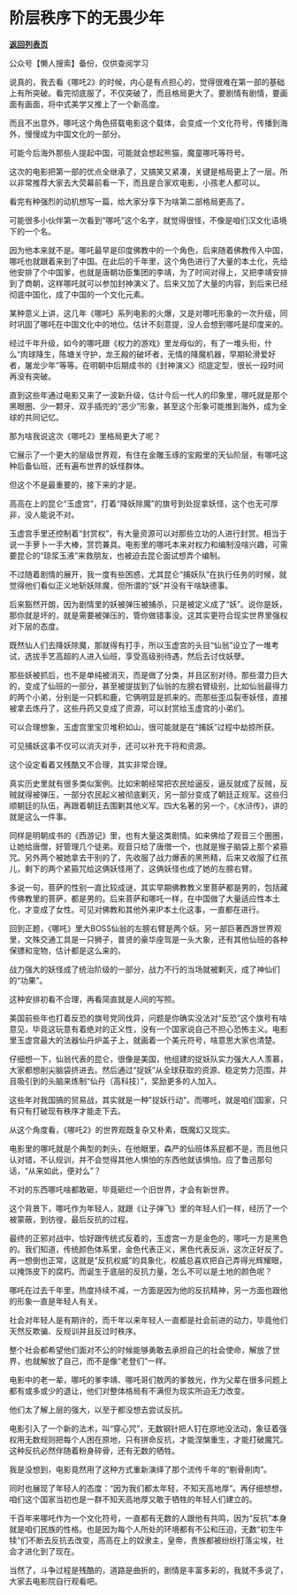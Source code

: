 # 阶层秩序下的无畏少年

[**返回列表页**](/gzh/九边)

公众号【懒人搜索】备份，仅供查阅学习

说真的，我去看《哪吒2》的时候，内心是有点担心的，觉得很难在第一部的基础上有所突破。看完彻底服了，不仅突破了，而且格局更大了。要剧情有剧情，要画面有画面，将中式美学又推上了一个新高度。

而且不出意外，哪吒这个角色搭载电影这个载体，会变成一个文化符号，传播到海外，慢慢成为中国文化的一部分。

可能今后海外那些人提起中国，可能就会想起熊猫，魔童哪吒等符号。

这次的电影把第一部的优点全继承了，又搞笑又紧凑，关键是格局更上了一层。所以非常推荐大家去大荧幕前看一下，而且是合家欢电影，小孩老人都可以。

看完有种强烈的动机想写一篇，给大家分享下为啥第二部格局更高了。

可能很多小伙伴第一次看到“哪吒”这个名字，就觉得很怪，不像是咱们汉文化语境下的一个名。

因为他本来就不是。哪吒最早是印度佛教中的一个角色，后来随着佛教传入中国，哪吒也就跟着来到了中国。在此后的千年里，这个角色进行了大量的本土化，先给他安排了个中国爹，也就是唐朝功臣集团的李靖，为了时间对得上，又把李靖安排到了商朝，这样哪吒就可以参加封神演义了。后来又加了大量的内容，到后来已经彻底中国化，成了中国的一个文化元素。

某种意义上讲，这几年《哪吒》系列电影的火爆，又是对哪吒形象的一次升级，同时巩固了哪吒在中国文化中的地位。估计不刻意提，没人会想到哪吒是印度来的。

经过千年升级，如今的哪吒跟《权力的游戏》里龙母似的，有了一堆头衔，什么“肉球降生，陈塘关守护，龙王殿的破坏者，无情的降魔机器，早期轮滑爱好者，屠龙少年”等等。在明朝中后期成书的《封神演义》彻底定型，很长一段时间再没有突破。

直到这些年通过电影又来了一波新升级，估计今后一代人的印象里，哪吒就是那个黑眼圈、少一颗牙、双手插兜的“恶少”形象，甚至这个形象可能推到海外，成为全球的共同记忆。

那为啥我说这次《哪吒2》里格局更大了呢？

它展示了一个更大的层级世界观，有住在金雕玉琢的宝殿里的天仙阶层，有哪吒这种后备仙班，还有遍布世界的妖怪群体。

但这个不是最重要的，接下来的才是。

高高在上的昆仑“玉虚宫”，打着“降妖除魔”的旗号到处捉拿妖怪，这个也无可厚非，没人能说不对。

玉虚宫手里还控制着“封赏权”，有大量资源可以对那些立功的人进行封赏。相当于说一手萝卜一手大棒，赏罚兼具。电影里的哪吒本来对权力和编制没啥兴趣，可需要昆仑的“琼浆玉液”来救朋友，也被迫去昆仑面试想弄个编制。

不过随着剧情的展开，我一度有些困惑，尤其昆仑“捕妖队”在执行任务的时候，就觉得他们看似正义地斩妖除魔，但所谓的“妖”并没有干啥缺德事。

后来豁然开朗，因为剧情里的妖被弹压被捕杀，只是被定义成了“妖”。说你是妖，那你就是坏的，就是需要被弹压的，管你做错事没。这其实更符合现实世界里强权对下层的态度。

既然仙人们去降妖除魔，那就得有打手，所以玉虚宫的头目“仙翁”设立了一堆考试，选拔手艺高超的人进入仙班，享受高级别待遇，然后去讨伐妖孽。

那些妖被抓后，也不是单纯被消灭，而是做了分类，并且区别对待。那些潜力巨大的，变成了仙班的一部分，甚至被提拔到了仙翁的左膀右臂级别，比如仙翁最得力的两个小弟，分别是一只鹤和鹿，它俩明显是抓来的。而那些歪瓜裂枣妖怪，直接被拿去炼丹了，这些丹药又变成了资源，可以封赏给玉虚宫的小弟们。

可以合理想象，玉虚宫里宝贝堆积如山，很可能就是在“捕妖”过程中劫掠所获。

可见捕妖这事不仅可以消灭对手，还可以补充干将和资源。

这个设定看着又残酷又不合理，其实非常合理。

真实历史里就有很多类似案例。比如宋朝经常把农民给逼反，逼反就成了反贼，反贼就得被弹压，一部分农民起义被彻底剿灭，另一部分变成了朝廷正规军。这些归顺朝廷的队伍，再跟着朝廷去围剿其他义军。四大名著的另一个，《水浒传》，讲的就是这么一件事。

同样是明朝成书的《西游记》里，也有大量这类剧情。如来佛给了观音三个圈圈，让她给唐僧，好管理几个徒弟。观音只给了唐僧一个，也就是猴子脑袋上那个紧箍咒。另外两个被她拿去干别的了，先收服了战力爆表的黑熊精，后来又收服了红孩儿，剩下的两个紧箍咒给这俩妖怪用了，这俩妖怪也成了她的左膀右臂。

多说一句，菩萨的性别一直比较成谜，其实早期佛教教义里菩萨都是男的，包括藏传佛教里的菩萨，都是男的。后来菩萨和哪吒一样，在中国做了大量适应性本土化，才变成了女性。可见对佛教和其他外来IP本土化这事，一直都在进行。

回到正题，《哪吒》里大BOSS仙翁的左膀右臂是两个妖。另一部巨著西游世界观里，文殊交通工具是一只狮子，普贤的豪华座驾是一头大象，还有其他仙班的各种保镖和宠物，估计都是这么来的。

战力强大的妖怪成了统治阶级的一部分，战力不行的当场就被剿灭，成了神仙们的“功果”。

这种安排初看不合理，再看简直就是人间的写照。

美国前些年也打着反恐的旗号党同伐异，问题是你确实没法对“反恐”这个旗号有啥意见，毕竟这玩意有着绝对的正义性，没有一个国家说自己不担心恐怖主义。电影里玉虚宫最大的法器仙丹炉盖子上，就画着一个美元符号，啥意思大家也清楚。

仔细想一下，仙翁代表的昆仑，很像是美国，他组建的捉妖队实力强大人人羡慕，大家都想削尖脑袋挤进去。然后通过“捉妖”从全球获取的资源、稳定势力范围，并且吸引到的头脑来炼制“仙丹（高科技）”，奖励更多的人加入。

这些年对我国搞的贸易战，其实就是一种"捉妖行动"。而哪吒，就是咱们国家，只有只有打破现有秩序才能走下去。

从这个角度看，《哪吒2》的世界观既复杂又朴素，既魔幻又现实。

电影里的哪吒就是个典型的刺头，在他眼里，森严的仙班体系屁都不是，而且他只认对错，不认规训，并不会觉得其他人惧怕的东西他就该惧怕。应了鲁迅那句话，“从来如此，便对么”？

不对的东西哪吒啥都敢砸，毕竟砸烂一个旧世界，才会有新世界。

这个背景下，哪吒作为年轻人，就跟《让子弹飞》里的年轻人们一样，经历了一个被蒙蔽，到彷徨，最后反抗的过程。

最终的正邪对战中，恰好跟传统式反着的，玉虚宫一方是金色的，哪吒一方是黑色的。我们知道，传统颜色体系里，金色代表正义，黑色代表反派，这次正好反了。再一想倒也正常，这就是“反抗权威”的具象化，权威总喜欢把自己弄得光辉耀眼，以掩饰皮下的腐朽。而诞生于底层的反抗力量，怎么不可以是土地的颜色呢？

哪吒在过去千年里，热度持续不减，一方面是因为他的反抗精神，另一方面也跟他的形象一直是年轻人有关。

社会对年轻人是有期许的，而千年以来年轻人一直都是社会前进的动力，毕竟他们天然反欺骗、反规训并且反过时秩序。

整个社会都希望他们面对不公的时候能够勇敢去承担自己的社会使命，解放了世界，也就解放了自己，而不是像“老登们”一样。

电影中的老一辈，哪吒的爹李靖、哪吒哥们敖丙的爹敖光，作为父辈在很多问题上都有或多或少的退让，他们对整体格局有不满但为现实所迫无力改变。

他们太了解上层的强大，以至于都没想去尝试反抗。

电影引入了一个新的法术，叫“穿心咒”，无数钢针把人钉在原地没法动，象征着强权用无数规则把每个人困在原地，只有拼命反抗，才能涅槃重生，才能打破魔咒。这种反抗必然伴随着粉身碎骨，还有无数的牺牲。

我是没想到，电影竟然用了这种方式重新演绎了那个流传千年的“剔骨削肉”。

同时也展现了年轻人的态度：“因为我们都太年轻，不知天高地厚”。再仔细想想，咱们这个国家当初也是一群不知天高地厚又敢于牺牲的年轻人们建立的。

千百年来哪吒作为一个文化符号，一直都有无数的人跟他有共鸣，因为“反抗”本身就是咱们民族的性格。也是因为每个人所处的环境都有不公和压迫，无数“初生牛犊”们不断去反抗去改变，高高在上的奴隶主，皇帝，贵族都被纷纷打落尘埃，社会才进化到了现在。

当然了，斗争过程是残酷的，道路是曲折的，剧情是丰富多彩的，我就不多说了，大家去电影院自行观看吧。

